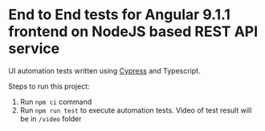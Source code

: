 # End to End tests for Angular 9.1.1 frontend on NodeJS based REST API service

UI automation tests written using [Cypress](https://www.cypress.io/) and Typescript.

Steps to run this project:

1. Run `npm ci` command
2. Run `npm run test` to execute automation tests. Video of test result will be in `/video` folder
